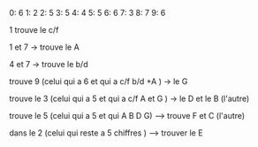 0: 6 
1: 2
2: 5
3: 5
4: 4
5: 5
6: 6
7: 3
8: 7
9: 6




1 trouve le c/f

1 et 7 -> trouve le A 

4 et 7 -> trouve le b/d 

trouve 9 (celui qui a 6 et qui a c/f b/d +A ) -> le G

trouve le 3 (celui qui a 5 et qui a c/f A et G ) -> le D et le B (l'autre)

trouve le 5 (celui qui a 5 et qui A B D G) --> trouve F et C (l'autre)

dans le 2 (celui qui reste a 5 chiffres ) --> trouver le E

